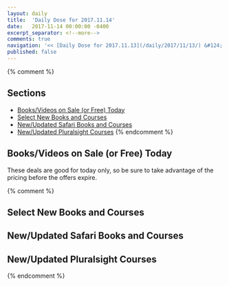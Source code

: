 ```yaml
---
layout: daily
title:  'Daily Dose for 2017.11.14'
date:   2017-11-14 00:00:00 -0400
excerpt_separator: <!--more-->
comments: true
navigation: '<< [Daily Dose for 2017.11.13](/daily/2017/11/13/) &#124; [Nov 2017](/daily/2017/11/) &#124; [2017](/daily/2017/) &#124; Daily Dose for 2017.11.15 >>'
published: false
---
```

{% comment %}
## Sections
* [Books/Videos on Sale (or Free) Today](#sale)
* [Select New Books and Courses](#select)
* [New/Updated Safari Books and Courses](#safari-new)
* [New/Updated Pluralsight Courses](#pluralsight-new)
{% endcomment %}

## <a name="sale"></a>Books/Videos on Sale (or Free) Today ##
These deals are good for today only, so be sure to take advantage of the pricing before the offers expire.

{% comment %}
## <a name="select"></a>Select New Books and Courses ##

## <a name="safari-new"></a>New/Updated Safari Books and Courses ## 

## <a name="pluralsight-new"></a>New/Updated Pluralsight Courses ## 
{% endcomment %}
